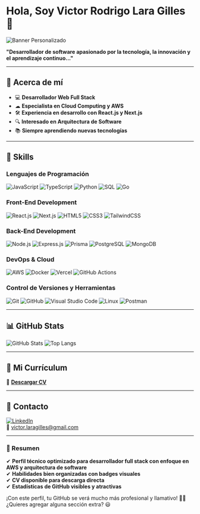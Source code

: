 # Hola, Soy Victor Rodrigo Lara Gilles 👋

![Banner Personalizado](https://ruta-a-tu-imagen.com/banner.png)

**"Desarrollador de software apasionado por la tecnología, la innovación y el aprendizaje continuo..."**

---

## 📌 Acerca de mí  
- 💻 **Desarrollador Web Full Stack**  
- ☁ **Especialista en Cloud Computing y AWS**  
- 🛠 **Experiencia en desarrollo con React.js y Next.js**  
- 🔍 **Interesado en Arquitectura de Software**  
- 📚 **Siempre aprendiendo nuevas tecnologías**  

---

## 🚀 Skills  
### **Lenguajes de Programación**
![JavaScript](https://img.shields.io/badge/JavaScript-yellow?style=flat-square&logo=javascript)
![TypeScript](https://img.shields.io/badge/TypeScript-blue?style=flat-square&logo=typescript)
![Python](https://img.shields.io/badge/Python-yellow?style=flat-square&logo=python)
![SQL](https://img.shields.io/badge/SQL-blue?style=flat-square&logo=postgresql)
![Go](https://img.shields.io/badge/Go-00ADD8?style=flat-square&logo=go)

### **Front-End Development**
![React.js](https://img.shields.io/badge/React-61DAFB?style=flat-square&logo=react)
![Next.js](https://img.shields.io/badge/Next.js-black?style=flat-square&logo=next.js)
![HTML5](https://img.shields.io/badge/HTML5-orange?style=flat-square&logo=html5)
![CSS3](https://img.shields.io/badge/CSS3-blue?style=flat-square&logo=css3)
![TailwindCSS](https://img.shields.io/badge/TailwindCSS-38B2AC?style=flat-square&logo=tailwind-css)

### **Back-End Development**
![Node.js](https://img.shields.io/badge/Node.js-green?style=flat-square&logo=node.js)
![Express.js](https://img.shields.io/badge/Express.js-black?style=flat-square&logo=express)
![Prisma](https://img.shields.io/badge/Prisma-3982CE?style=flat-square&logo=prisma)
![PostgreSQL](https://img.shields.io/badge/PostgreSQL-316192?style=flat-square&logo=postgresql)
![MongoDB](https://img.shields.io/badge/MongoDB-47A248?style=flat-square&logo=mongodb)

### **DevOps & Cloud**
![AWS](https://img.shields.io/badge/AWS-232F3E?style=flat-square&logo=amazon-aws)
![Docker](https://img.shields.io/badge/Docker-2496ED?style=flat-square&logo=docker)
![Vercel](https://img.shields.io/badge/Vercel-black?style=flat-square&logo=vercel)
![GitHub Actions](https://img.shields.io/badge/GitHub%20Actions-2088FF?style=flat-square&logo=github-actions)

### **Control de Versiones y Herramientas**
![Git](https://img.shields.io/badge/Git-orange?style=flat-square&logo=git)
![GitHub](https://img.shields.io/badge/GitHub-black?style=flat-square&logo=github)
![Visual Studio Code](https://img.shields.io/badge/VSCode-blue?style=flat-square&logo=visual-studio-code)
![Linux](https://img.shields.io/badge/Linux-yellow?style=flat-square&logo=linux)
![Postman](https://img.shields.io/badge/Postman-orange?style=flat-square&logo=postman)

---

## 📊 GitHub Stats  
![GitHub Stats](https://github-readme-stats.vercel.app/api?username=Rodrigo-Lara-Gilles&show_icons=true&theme=radical)
![Top Langs](https://github-readme-stats.vercel.app/api/top-langs/?username=Rodrigo-Lara-Gilles&layout=compact&theme=radical)

---

## 📄 Mi Currículum  
📄 **[Descargar CV](https://github.com/Rodrigo-Lara-Gilles/Rodrigo-Lara-Gilles/raw/main/CV-Victor-Lara.pdf)**  

---

## 📩 Contacto  
[![LinkedIn](https://img.shields.io/badge/LinkedIn-blue?style=flat-square&logo=linkedin)](https://linkedin.com/in/victor-lara-gilles)  
📧 victor.laragilles@gmail.com  

---

### **📌 Resumen**
✔ **Perfil técnico optimizado para desarrollador full stack con enfoque en AWS y arquitectura de software**  
✔ **Habilidades bien organizadas con badges visuales**  
✔ **CV disponible para descarga directa**  
✔ **Estadísticas de GitHub visibles y atractivas**  

¡Con este perfil, tu GitHub se verá mucho más profesional y llamativo! 🚀🔥 ¿Quieres agregar alguna sección extra? 😃

